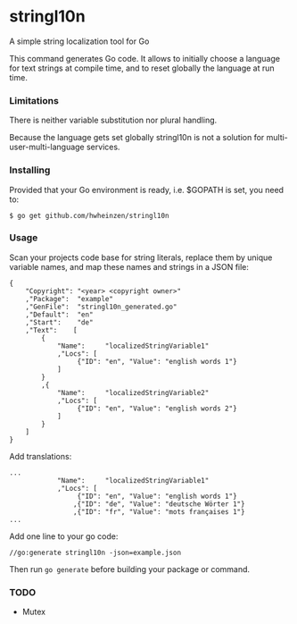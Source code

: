 # stringl10n
A simple string localization tool for Go

This command generates Go code. It allows to initially choose a language for text strings at compile time, and to reset globally the language at run time.

### Limitations
There is neither variable substitution nor plural handling.

Because the language gets set globally stringl10n is not a solution for multi-user-multi-language services.

### Installing
Provided that your Go environment is ready, i.e. $GOPATH is set, you need to:

`$ go get github.com/hwheinzen/stringl10n`

### Usage
Scan your projects code base for string literals, replace them by unique variable names, and map these names and strings in a JSON file:

```
{
	"Copyright": "<year> <copyright owner>"
	,"Package":  "example"
	,"GenFile":  "stringl10n_generated.go"
	,"Default":  "en"
	,"Start":    "de"
	,"Text":	[
		{
			"Name":     "localizedStringVariable1"
			,"Locs": [
				 {"ID": "en", "Value": "english words 1"}
			]
		}
		,{
			"Name":     "localizedStringVariable2"
			,"Locs": [
				 {"ID": "en", "Value": "english words 2"}
			]
		}
	]
}
```

Add translations:

```
...
			"Name":     "localizedStringVariable1"
			,"Locs": [
				 {"ID": "en", "Value": "english words 1"}
				,{"ID": "de", "Value": "deutsche Wörter 1"}
				,{"ID": "fr", "Value": "mots françaises 1"}
...
```

Add one line to your go code:

`//go:generate stringl10n -json=example.json`

Then run `go generate` before building your package or command.

### TODO
- Mutex
